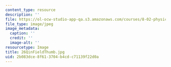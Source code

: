 ```yaml
---
content_type: resource
description: ''
file: https://ol-ocw-studio-app-qa.s3.amazonaws.com/courses/8-02-physics-ii-electricity-and-magnetism-spring-2007/2b083dce8f613704b4cdc71139f22d0a_26QinFieldThumb.jpg
file_type: image/jpeg
image_metadata:
  caption: ''
  credit: ''
  image-alt: ''
resourcetype: Image
title: 26QinFieldThumb.jpg
uid: 2b083dce-8f61-3704-b4cd-c71139f22d0a
---
```

